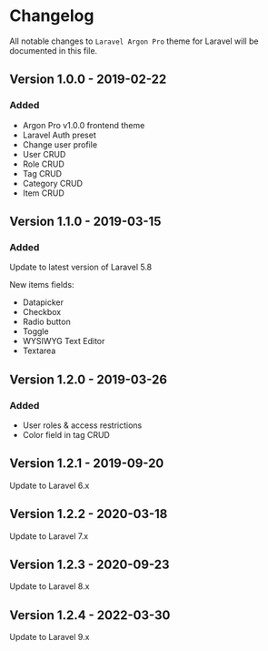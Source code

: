 # Changelog

All notable changes to `Laravel Argon Pro` theme for Laravel will be documented in this file.

## Version 1.0.0 - 2019-02-22

### Added
- Argon Pro v1.0.0 frontend theme
- Laravel Auth preset
- Change user profile
- User CRUD
- Role CRUD
- Tag CRUD
- Category CRUD
- Item CRUD

## Version 1.1.0 - 2019-03-15

### Added
Update to latest version of Laravel 5.8

New items fields:
- Datapicker
- Checkbox
- Radio button
- Toggle
- WYSIWYG Text Editor
- Textarea

## Version 1.2.0 - 2019-03-26

### Added
- User roles & access restrictions
- Color field in tag CRUD

## Version 1.2.1 - 2019-09-20

Update to Laravel 6.x

## Version 1.2.2 - 2020-03-18

Update to Laravel 7.x

## Version 1.2.3 - 2020-09-23

Update to Laravel 8.x

## Version 1.2.4 - 2022-03-30

Update to Laravel 9.x
